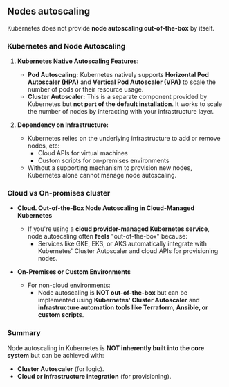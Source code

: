 ## Nodes autoscaling

Kubernetes does not provide **node autoscaling out-of-the-box** by itself.

### Kubernetes and Node Autoscaling

1. **Kubernetes Native Autoscaling Features:**
   - **Pod Autoscaling:** Kubernetes natively supports **Horizontal Pod Autoscaler (HPA)** and **Vertical Pod Autoscaler (VPA)** to scale the number of pods or their resource usage.
   - **Cluster Autoscaler:** This is a separate component provided by Kubernetes but **not part of the default installation**. It works to scale the number of nodes by interacting with your infrastructure layer.

2. **Dependency on Infrastructure:**
   - Kubernetes relies on the underlying infrastructure to add or remove nodes, etc:
     - Cloud APIs for virtual machines
     - Custom scripts for on-premises environments
   - Without a supporting mechanism to provision new nodes, Kubernetes alone cannot manage node autoscaling.

### Cloud vs On-promises cluster

- **Cloud. Out-of-the-Box Node Autoscaling in Cloud-Managed Kubernetes**
  - If you're using a **cloud provider-managed Kubernetes service**, node autoscaling often **feels** "out-of-the-box" because:
    - Services like GKE, EKS, or AKS automatically integrate with Kubernetes' Cluster Autoscaler and cloud APIs for provisioning nodes.

- **On-Premises or Custom Environments**
  - For non-cloud environments:
    - Node autoscaling is **NOT out-of-the-box** but can be implemented using **Kubernetes' Cluster Autoscaler** and **infrastructure automation tools like Terraform, Ansible, or custom scripts**.

### Summary
Node autoscaling in Kubernetes is **NOT inherently built into the core system** but can be achieved with:
- **Cluster Autoscaler** (for logic).
- **Cloud or infrastructure integration** (for provisioning).
